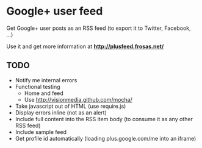 # Google+ user feed

Get Google+ user posts as an RSS feed (to export it to Twitter, Facebook, ...)

Use it and get more information at **http://plusfeed.frosas.net/**

## TODO

- Notify me internal errors
- Functional testing
  - Home and feed
  - Use http://visionmedia.github.com/mocha/
- Take javascript out of HTML (use require.js)
- Display errors inline (not as an alert)
- Include full content into the RSS item body (to consume it as any other RSS feed)
- Include sample feed
- Get profile id automatically (loading plus.google.com/me into an iframe)